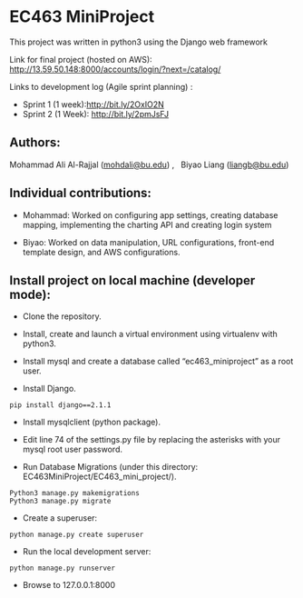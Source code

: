 # EC463 MiniProject

This project was written in python3 using the Django web framework 

Link for final project (hosted on AWS): http://13.59.50.148:8000/accounts/login/?next=/catalog/

Links to development log (Agile sprint planning) :  
* Sprint 1 (1 week):http://bit.ly/2OxIO2N 
* Sprint 2 (1 Week): http://bit.ly/2pmJsFJ 

## Authors:
Mohammad Ali Al-Rajjal (mohdali@bu.edu) , &nbsp; Biyao Liang (liangb@bu.edu)   

## Individual contributions:
 * Mohammad: Worked on configuring app settings, creating database mapping, implementing the charting API and creating login system 
 
 * Biyao: Worked on data manipulation, URL configurations, front-end template design, and AWS configurations. 
 
## Install project on local machine (developer mode): 
* Clone the repository. 

* Install, create and launch a virtual environment using virtualenv with python3.

* Install mysql and create a database called “ec463_miniproject” as a root user. 

* Install Django.
```
pip install django==2.1.1
```

* Install mysqlclient (python package). 

* Edit line 74 of the settings.py file by replacing the asterisks with your mysql root user password. 

* Run Database Migrations  (under this directory: EC463MiniProject/EC463_mini_project/).  

```
Python3 manage.py makemigrations
Python3 manage.py migrate 
```
* Create a superuser: 
```
python manage.py create superuser
```
* Run the local development server: 
```
python manage.py runserver
```
* Browse to  127.0.0.1:8000
